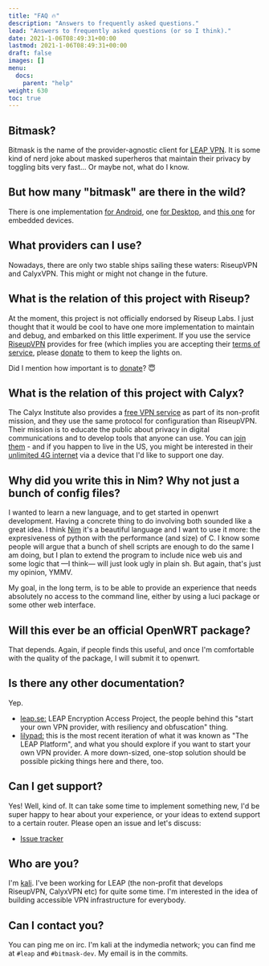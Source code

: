 ```yaml
---
title: "FAQ 🔥"
description: "Answers to frequently asked questions."
lead: "Answers to frequently asked questions (or so I think)."
date: 2021-1-06T08:49:31+00:00
lastmod: 2021-1-06T08:49:31+00:00
draft: false
images: []
menu:
  docs:
    parent: "help"
weight: 630
toc: true
---
```


## Bitmask?

Bitmask is the name of the provider-agnostic client for [LEAP
VPN](https://leap.se). It is some kind of nerd joke about masked superheros
that maintain their privacy by toggling bits very fast... Or maybe not, what do
I know.

## But how many "bitmask" are there in the wild?

There is one implementation [for
Android](https://0xacab.org/leap/bitmask_android), one [for
Desktop](https://0xacab.org/leap/bitmask-vpn), and [this
one](https://0xacab.org/kali/bitmask-openwrt) for embedded devices.

## What providers can I use?

Nowadays, there are only two stable ships sailing these waters: RiseupVPN and
CalyxVPN. This might or might not change in the future.

## What is the relation of this project with Riseup?

At the moment, this project is not officially endorsed by Riseup Labs. I just
thought that it would be cool to have one more implementation to maintain and
debug, and embarked on this little experiment. If you use the service
[RiseupVPN](https://riseup.net/en/vpn) provides for free (which implies you are
accepting their [terms of service](https://riseup.net/tos), please
[donate](https://riseup.net/vpn/donate) to them to keep the lights on.

Did I mention how important is to [donate](https://riseup.net/vpn/donate)? 😇

## What is the relation of this project with Calyx?

The Calyx Institute also provides a [free VPN service](https://calyx.net/) as
part of its non-profit mission, and they use the same protocol for
configuration than RiseupVPN. Their mission is to educate the public about
privacy in digital communications and to develop tools that anyone can use. You
can [join them](https://calyxinstitute.org/membership) - and if you happen to
live in the US, you might be interested in their [unlimited 4G
internet](https://calyxinstitute.org/membership/internet) via a device that I'd
like to support one day.

## Why did you write this in Nim? Why not just a bunch of config files?

I wanted to learn a new language, and to get started in openwrt development.
Having a concrete thing to do involving both sounded like a great idea. I think
[Nim](https://nim-lang.org/) it's a beautiful language and I want to use it
more: the expresiveness of python with the performance (and size) of C. I know
some people will argue that a bunch of shell scripts are enough to do the same
I am doing, but I plan to extend the program to include nice web uis and some
logic that —I think— will just look ugly in plain sh. But again, that's just my
opinion, YMMV.

My goal, in the long term, is to be able to provide an experience that needs
absolutely no access to the command line, either by using a luci package or
some other web interface.

## Will this ever be an official OpenWRT package?

That depends. Again, if people finds this useful, and once I'm comfortable with
the quality of the package, I will submit it to openwrt.

## Is there any other documentation?

Yep. 

- [leap.se:](https://leap.se) LEAP Encryption Access Project, the people behind
  this "start your own VPN provider, with resiliency and obfuscation" thing.
- [lilypad:](https://0xacab.org/leap/container-platform/lilypad) this is the
  most recent iteration of what it was known as "The LEAP Platform", and what
  you should explore if you want to start your own VPN provider. A more
  down-sized, one-stop solution should be possible picking things here and
  there, too.

## Can I get support?

Yes! Well, kind of. It can take some time to implement something new, I'd be
super happy to hear about your experience, or your ideas to extend support to
a certain router. Please open an issue and let's discuss:

- [Issue tracker](https://0xacab.org/kali/bitmask-openwrt/)

## Who are you?

I'm [kali](https://0xacab.org/kali). I've been working for LEAP (the
non-profit that develops RiseupVPN, CalyxVPN etc) for quite some time. I'm
interested in the idea of building accessible VPN infrastructure for everybody.

## Can I contact you?

You can ping me on irc. I'm kali at the indymedia network; you can find me at
`#leap` and `#bitmask-dev`. My email is in the commits.

